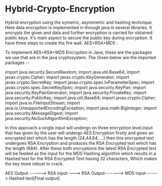 # Hybrid-Crypto-Encryption
Hybrid encryption using the symetric, asymmetric and hashing technique. Here data encryption is implemented in through java in several libraries. It encrypts the given and data and further encryption is carried for obtained public keys. It's main aspect to secure the public key during encryption. It have three steps to create the fire wall. 
AES+RSA+MD5 : 

To implement  AES+RSA+MD5  Encryption in Java, these are the packages we use that are in the java cryptosystem. The Given below are the imported packages :-

            
 import java.security.SecureRandom;
import java.util.Base64;
import javax.crypto.Cipher;
import javax.crypto.KeyGenerator;
import javax.crypto.SecretKey;
import javax.crypto.spec.IvParameterSpec;
import javax.crypto.spec.SecretKeySpec;
import java.security.KeyPair;
import java.security.KeyPairGenerator;
import java.security.PrivateKey;
import java.security.PublicKey;
import java.util.Base64;
import javax.crypto.Cipher;
import java.io.FileInputStream;
import java.io.UnsupportedEncodingException;
import java.math.BigInteger;
import java.security.MessageDigest;
import java.security.NoSuchAlgorithmException;

In this approach a single input will undergo on three encryption level,input that has given by the user will undergo AES Encryption firstly and gives an encrypted text which has the length (24,44,64,....) then this encrypted text undergoes RSA Encryption and produces the RSA Encrypted text which has the length (684). After these both encryptions the latest RSA Encrypted text will be feeded as the input for the MD5 Hashing algorithm which results in a Hashed text for the RSA Encrypted Text having 32 characters, Which makes the key more robust to crack. 

AES Output ------> RSA input----> RSA Output-------> MD5 input------> Hashed text[Final output]

